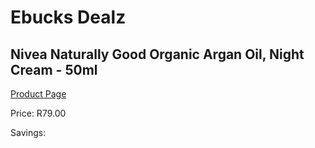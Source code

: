 
# Ebucks Dealz
## Nivea Naturally Good Organic Argan Oil, Night Cream - 50ml
[Product Page](https://www.ebucks.com/web/shop/productSelected.do?prodId=1169909398&catId=1158500262)

Price: R79.00

Savings: 


	